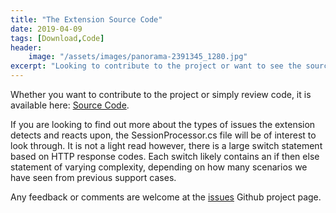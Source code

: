 ```yaml
---
title: "The Extension Source Code"
date: 2019-04-09
tags: [Download,Code]
header:
    image: "/assets/images/panorama-2391345_1280.jpg"
excerpt: "Looking to contribute to the project or want to see the source code in the extension?"
---
```

Whether you want to contribute to the project or simply review code, it is available here: <a href="https://aka.ms/O365FiddlerExtensionCode" target="_blank">Source Code</a>.

If you are looking to find out more about the types of issues the extension detects and reacts upon, the SessionProcessor.cs file will be of interest to look through. It is not a light read however, there is a large switch statement based on HTTP response codes. Each switch likely contains an if then else statement of varying complexity, depending on how many scenarios we have seen from previous support cases.

Any feedback or comments are welcome at the <a href="https://aka.ms/O365FiddlerExtensionIssues" target="_blank">issues</a> Github project page.